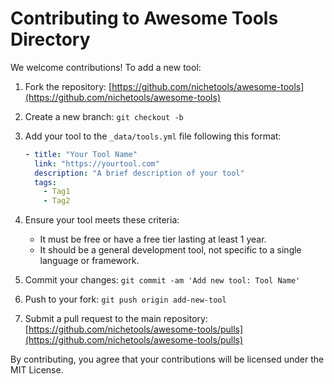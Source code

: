 # Contributing to Awesome Tools Directory

We welcome contributions! To add a new tool:

1. Fork the repository: [https://github.com/nichetools/awesome-tools](https://github.com/nichetools/awesome-tools)
2. Create a new branch: `git checkout -b  `
3. Add your tool to the `_data/tools.yml` file following this format:

   ```yaml
   - title: "Your Tool Name"
     link: "https://yourtool.com"
     description: "A brief description of your tool"
     tags: 
       - Tag1
       - Tag2
   ```

4. Ensure your tool meets these criteria:
   - It must be free or have a free tier lasting at least 1 year.
   - It should be a general development tool, not specific to a single language or framework.
5. Commit your changes: `git commit -am 'Add new tool: Tool Name'`
6. Push to your fork: `git push origin add-new-tool`
7. Submit a pull request to the main repository: [https://github.com/nichetools/awesome-tools/pulls](https://github.com/nichetools/awesome-tools/pulls)

By contributing, you agree that your contributions will be licensed under the MIT License.
